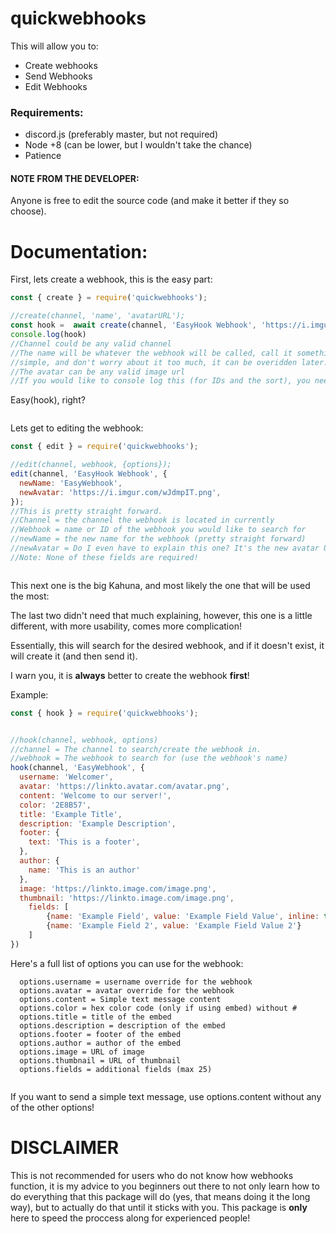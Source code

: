 # quickwebhooks
This will allow you to:
- Create webhooks
- Send Webhooks
- Edit Webhooks

### Requirements:
- discord.js (preferably master, but not required)
- Node +8 (can be lower, but I wouldn't take the chance)
- Patience


#### NOTE FROM THE DEVELOPER:
Anyone is free to edit the source code (and make it better if they so choose). 





# Documentation:


First, lets create a webhook, this is the easy part:

```js
const { create } = require('quickwebhooks');

//create(channel, 'name', 'avatarURL');
const hook =  await create(channel, 'EasyHook Webhook', 'https://i.imgur.com/kM0vh1x.png');
console.log(hook)
//Channel could be any valid channel 
//The name will be whatever the webhook will be called, call it something 
//simple, and don't worry about it too much, it can be overidden later.
//The avatar can be any valid image url
//If you would like to console log this (for IDs and the sort), you need to use await (in case you're dumb, like me).
```
Easy(hook), right?

```

```

Lets get to editing the webhook:

```js
const { edit } = require('quickwebhooks');

//edit(channel, webhook, {options});
edit(channel, 'EasyHook Webhook', {
  newName: 'EasyWebhook',
  newAvatar: 'https://i.imgur.com/wJdmpIT.png',
});
//This is pretty straight forward.
//Channel = the channel the webhook is located in currently
//Webhook = name or ID of the webhook you would like to search for
//newName = the new name for the webhook (pretty straight forward)
//newAvatar = Do I even have to explain this one? It's the new avatar URL
//Note: None of these fields are required!
```

```

```

This next one is the big Kahuna, and most likely the one that will be used the most:


The last two didn't need that much explaining, however, this one is a little different, with more usability, comes more complication!

Essentially, this will search for the desired webhook, and if it doesn't exist, it will create it (and then send it).

I warn you, it is **always** better to create the webhook __first__!





Example:
```js
const { hook } = require('quickwebhooks');


//hook(channel, webhook, options)
//channel = The channel to search/create the webhook in.
//webhook = The webhook to search for (use the webhook's name)
hook(channel, 'EasyWebhook', {
  username: 'Welcomer',
  avatar: 'https://linkto.avatar.com/avatar.png',
  content: 'Welcome to our server!',
  color: '2E8B57',
  title: 'Example Title',
  description: 'Example Description',
  footer: {
    text: 'This is a footer',
  },
  author: {
    name: 'This is an author'
  },
  image: 'https://linkto.image.com/image.png',
  thumbnail: 'https://linkto.image.com/image.png',
	fields: [
		{name: 'Example Field', value: 'Example Field Value', inline: true},
		{name: 'Example Field 2', value: 'Example Field Value 2'}
	]
})
```
Here's a full list of options you can use for the webhook:

```
  options.username = username override for the webhook
  options.avatar = avatar override for the webhook
  options.content = Simple text message content
  options.color = hex color code (only if using embed) without #
  options.title = title of the embed
  options.description = description of the embed
  options.footer = footer of the embed
  options.author = author of the embed
  options.image = URL of image
  options.thumbnail = URL of thumbnail
  options.fields = additional fields (max 25)
  
```
If you want to send a simple text message, use options.content without any of the other options!


# DISCLAIMER
This is not recommended for users who do not know how webhooks function, it is my advice to you beginners out there to not only learn how to do everything that this package will do (yes, that means doing it the long way), but to actually do that until it sticks with you. This package is **only** here to speed the proccess along for experienced people!
